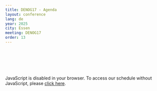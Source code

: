 ```yaml
---
title: DENOG17 - Agenda
layout: conference
lang: de
year: 2025
city: Essen
meeting: DENOG17
order: 13
---
```


<br />
<br />
<br />
<br />
<br />
<pretalx-schedule event-url="https://pretalx.com/denog17/" locale="en" format="list" style="--pretalx-clr-primary: #3aa57c"></pretalx-schedule>
<noscript>
   <div class="pretalx-widget">
        <div class="pretalx-widget-info-message">
            JavaScript is disabled in your browser. To access our schedule without JavaScript,
            please <a target="_blank" href="https://pretalx.com/denog17/schedule/">click here</a>.
        </div>
    </div>
</noscript>

